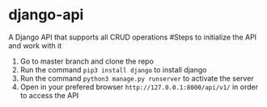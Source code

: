 # django-api
A Django API that supports all CRUD operations
#Steps to initialize the API and work with it
1. Go to master branch and clone the repo
2. Run the command `pip3 install django` to install django
3. Run the command `python3 manage.py runserver` to activate the server
4. Open in your prefered browser `http://127.0.0.1:8000/api/v1/` in order to access the API
